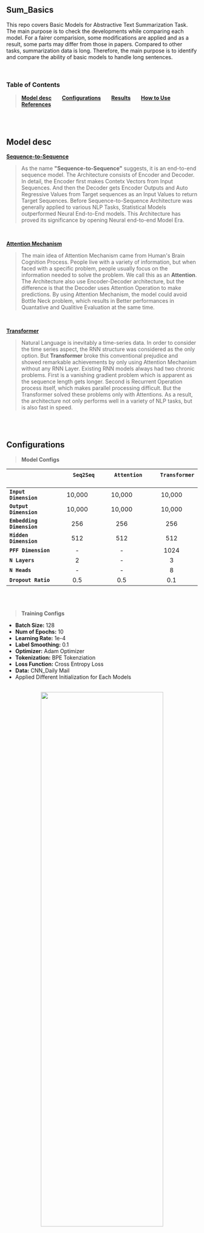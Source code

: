 ## Sum_Basics
This repo covers Basic Models for Abstractive Text Summarization Task.
The main purpose is to check the developments while comparing each model.
For a fairer comparision, some modifications are applied and as a result, some parts may differ from those in papers.
Compared to other tasks, summarization data is long. Therefore, the main purpose is to identify and compare the ability of basic models to handle long sentences.

<br>

### Table of Contents
> **[Model desc](#model-desc)** &nbsp;&nbsp;&nbsp;&nbsp;&nbsp; **[Configurations](#configurations)** &nbsp;&nbsp;&nbsp;&nbsp;&nbsp; **[Results](#results)** &nbsp;&nbsp;&nbsp;&nbsp;&nbsp; **[How to Use](#how-to-use)** &nbsp;&nbsp;&nbsp;&nbsp;&nbsp; **[References](#references)**
</br>
</br>


## Model desc

**[Sequence-to-Sequence](https://arxiv.org/abs/1409.3215)**
> As the name **"Sequence-to-Sequence"** suggests, it is an end-to-end sequence model.
The Architecture consists of Encoder and Decoder. In detail, the Encoder first makes Contetx Vectors from Input Sequences. 
And then the Decoder gets Encoder Outputs and Auto Regressive Values from Target sequences as an Input Values to return Target Sequences.
Before Sequence-to-Sequence Architecture was generally applied to various NLP Tasks, Statistical Models outperformed Neural End-to-End models.
This Architecture has proved its significance by opening Neural end-to-end Model Era.

<br>

**[Attention Mechanism](https://arxiv.org/abs/1409.0473)**
> The main idea of Attention Mechanism came from Human's Brain Cognition Process.
People live with a variety of information, but when faced with a specific problem, people usually focus on the information needed to solve the problem. We call this as an **Attention**.
The Architecture also use Encoder-Decoder architecture, but the difference is that the Decoder uses Attention Operation to make predictions.
By using Attention Mechanism, the model could avoid Bottle Neck problem, which results in Better performances in Quantative and Qualitive Evaluation at the same time.

<br>


**[Transformer](https://arxiv.org/abs/1706.03762)**
> Natural Language is inevitably a time-series data. In order to consider the time series aspect, the RNN structure was considered as the only option.
But **Transformer** broke this conventional prejudice and showed remarkable achievements by only using Attention Mechanism without any RNN Layer.
Existing RNN models always had two chronic problems. First is a vanishing gradient problem which is apparent as the sequence length gets longer. Second is Recurrent Operation process itself, which makes parallel processing difficult.
But the Transformer solved these problems only with Attentions. As a result, the architecture not only performs well in a variety of NLP tasks, but is also fast in speed.

<br>
<br>

## Configurations

> **Model Configs**

|  | &nbsp;&nbsp;&nbsp;&nbsp;&nbsp;&nbsp;&nbsp; `Seq2Seq` &nbsp;&nbsp;&nbsp;&nbsp;&nbsp;&nbsp;&nbsp; | &nbsp;&nbsp;&nbsp;&nbsp;&nbsp;&nbsp;&nbsp; `Attention` &nbsp;&nbsp;&nbsp;&nbsp;&nbsp;&nbsp;&nbsp; | &nbsp;&nbsp;&nbsp;&nbsp;&nbsp;&nbsp; `Transformer` &nbsp;&nbsp;&nbsp;&nbsp;&nbsp;&nbsp; |
| :--- | :---: | :---: | :---: |
| **`Input Dimension`** | 10,000 | 10,000 | 10,000 |
| **`Output Dimension`** | 10,000 | 10,000 | 10,000 |
| **`Embedding Dimension`** | 256 | 256 | 256 |
| **`Hidden Dimension`** | 512 | 512 | 512 |
| **`PFF Dimension`** | - | - | 1024 |
| **`N Layers`** | 2 | - | 3 |
| **`N Heads`** | - | - | 8 |
| **`Dropout Ratio`** | 0.5 | 0.5 | 0.1 |

<br>
<br>

> **Training Configs**

* **Batch Size:** 128 </br>
* **Num of Epochs:** 10 </br>
* **Learning Rate:** 1e-4 </br>
* **Label Smoothing:** 0.1 </br>
* **Optimizer:** Adam Optimizer </br>
* **Tokenization:** BPE Tokenziation </br>
* **Loss Function:** Cross Entropy Loss </br>
* **Data:** CNN_Daily Mail </br>
* Applied Different Initialization for Each Models

<br>

<center>
  <img src="https://user-images.githubusercontent.com/71929682/168110116-374d3ac9-48d6-41e3-a2ce-d216f2e76422.png" width="80%" height="60%">
</center>

<br>
<br>

## Results

<center>
  <img src="https://user-images.githubusercontent.com/71929682/188311738-ec98d7c4-f10c-4b5d-aa8a-c538c58d974b.png" width="90%" height="70%">
</center>

<br>
<br>

## How to Use
**First clone git repo in your env**
```
git clone https://github.com/moon23k/NMT_Basic
```

<br>

**Download and Process Dataset by the code below**
```
cd NMT_Basic
bash prepare_data.sh
```

<br>

**Train models with "train.py" file (scheduler is optional)**
```
python3 train.py -model ['seq2seq', 'attention', 'transformer'] -scheduler ['constant', 'noam', 'cosine_annealing_warm', 'exponential', 'step']
```

<br>

**Test trained models with "test.py" file**
```
python3 test.py -model ['seq2seq', 'attention', 'transformer']
```

<br>

**Test with user input sentence via trained models**
```
python3 inference.py -model ['seq2seq', 'attention', 'transformer']
```

<br>
<br>

## References
* Sequence to Sequence Learning with Neural Networks
* Neural Machine Translation by Jointly Learning to Align and Translate
* Attention is all you need

